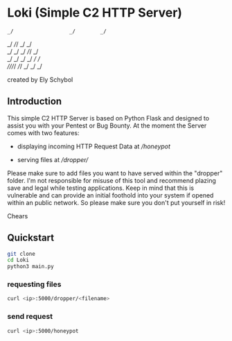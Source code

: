 # Loki (Simple C2 HTTP Server)                


    _/                  _/        _/  
   _/          _/_/    _/  _/         
  _/        _/    _/  _/_/      _/    
 _/        _/    _/  _/  _/    _/     
_/_/_/_/    _/_/    _/    _/  _/      


created by Ely Schybol

## Introduction
This simple C2 HTTP Server is based on Python Flask and designed to assist you with your Pentest or Bug Bounty.
At the moment the Server comes with two features:

* displaying incoming HTTP Request Data at */honeypot*

* serving files at */dropper/<filename>*

Please make sure to add files you want to have served within the "dropper" folder.
I'm not responsible for misuse of this tool and recommend plazing save and legal while testing applications. 
Keep in mind that this is vulnerable and can provide an initial foothold into your system if opened within an public network. So please make sure you don't put yourself in risk! 

Chears

## Quickstart
```bash
git clone 
cd Loki 
python3 main.py
```

### requesting files
```bash
curl <ip>:5000/dropper/<filename>
```

### send request
```bash
curl <ip>:5000/honeypot
```
